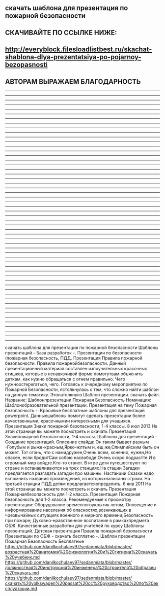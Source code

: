 скачать шаблона для презентация по пожарной безопасности
--------------------------------------------------
СКАЧИВАЙТЕ ПО ССЫЛКЕ НИЖЕ:
--------------------------------------------------
http://everyblock.filesloadlistbest.ru/skachat-shablona-dlya-prezentatsiya-po-pojarnoy-bezopasnosti
--------------------------------------------------
АВТОРАМ ВЫРАЖАЕМ БЛАГОДАРНОСТЬ
--------------------------------------------------
--------------------------------------------------
--------------------------------------------------
--------------------------------------------------
--------------------------------------------------
--------------------------------------------------
--------------------------------------------------
--------------------------------------------------
--------------------------------------------------
--------------------------------------------------
--------------------------------------------------
--------------------------------------------------
--------------------------------------------------
--------------------------------------------------
--------------------------------------------------
--------------------------------------------------
--------------------------------------------------
--------------------------------------------------
--------------------------------------------------
--------------------------------------------------
--------------------------------------------------
--------------------------------------------------
--------------------------------------------------
--------------------------------------------------
--------------------------------------------------
--------------------------------------------------
--------------------------------------------------
--------------------------------------------------
--------------------------------------------------
--------------------------------------------------
--------------------------------------------------
--------------------------------------------------
--------------------------------------------------
--------------------------------------------------
--------------------------------------------------
--------------------------------------------------
--------------------------------------------------
--------------------------------------------------
--------------------------------------------------
--------------------------------------------------
--------------------------------------------------
--------------------------------------------------
--------------------------------------------------
--------------------------------------------------
--------------------------------------------------
--------------------------------------------------
--------------------------------------------------
--------------------------------------------------
--------------------------------------------------
--------------------------------------------------
--------------------------------------------------
--------------------------------------------------
--------------------------------------------------
--------------------------------------------------
--------------------------------------------------
--------------------------------------------------
скачать шаблона для презентация по пожарной безопасности Шаблоны презентаций - База разработок  -. Презентации по безопасности (пожарная безопасность, ПДД. Презентация Правила пожарной безопасности. Правила пожарнойбезопасности. Данный презентационный материал составлен изпоучительных красочных стишков, которые в ненавязчивой форме помогутвам объяснить деткам, как нужно обращаться с огнем правильно. Чего нужноостерегаться, чего. Готовясь к очередному мероприятию по Пожарной Безопасности, ястолкнулась с тем, что сложно найти шаблон на данную тематику. Этонатолкнуло  Шаблон презентации. скачать файл. Название: Шаблонпрезентации Пожарная Безопасность Номинация: Шаблонобразовательной презентации. Презентация на тему Пожарная безопасность -. Красивые бесплатные шаблоны для презентаций powerpoint. Данныешаблоны помогут сделать презентации более качественными, красочнымии интересными для учащихся. Презентация Знаки пожарной безопасности; 1-4 классы. 8 июл 2013  На этой странице вы можете посмотреть и скачать Презентация Знакипожарной безопасности; 1-4 классы.
Шаблоны для презентаций - Создание презентаций. Описание слайда: Он таким бывает разным -Голубым и рыже-красным,Ярко-жлтым и, ещ же,Олимпийским быть он может. Тот огонь, что с намидружен,Очень всем, конечно, нужен,Но опасен, если бродитСам собою насвободе!Очень скоро подрастте И в огромный мир войдте.Кто-то станет. В игре дети путешествуют по стране и останавливаются на трех станциях.На стации Загадки предлагается разгадать загадки про машины. Настанции Сказки надо вспомнить названия произведений, из которыхнаписаны строки. На третьей станции ПДД детям предлагаетсяопределить. 6 янв 2011  На этой странице вы можете посмотреть и скачать Презентация Пожарнаябезопасность для 1-2 класса. Презентация Пожарная безопасность для 1-2 класса. Рекомендуемые к просмотру презентации: Оборудование временногоукрытия летом; Оповещение и информирование населения об опасностях,возникающих в чрезвычайных ситуациях военного и мирного времени;Безопасность при пожаре; Духовно-нравственное воспитание в рамкахпредмета ОБЖ. Качественные разработки для учителей по курсу Шаблоны презентаций. Детская презентация Правила пожарной безопасности
Презентации по ОБЖ - скачать бесплатно -. Шаблон презентации Пожарная Безопасность Бесплатные
https://github.com/danilkochulaev97/sedanmiata/blob/master/возрастная%20анатомия%20физиология%20и%20гигиена%20скачать%20учебник.md
https://github.com/danilkochulaev97/sedanmiata/blob/master/должностная%20инструкция%20инженера%20строителя%20образец%20скачать.md
https://github.com/danilkochulaev97/sedanmiata/blob/master/скачать%20volkswagen%20passat%20cc%20руководство%20по%20эксплуатации.md